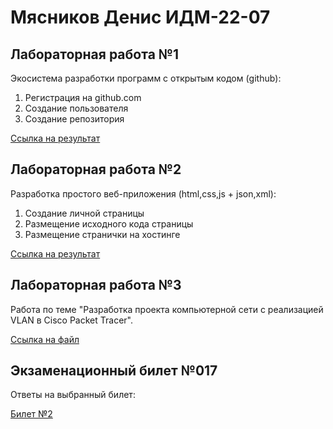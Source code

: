 # Мясников Денис ИДМ-22-07
## Лабораторная работа №1
Экосистема разработки программ с открытым кодом (github):
1. Регистрация на github.com
2. Создание пользователя
3. Создание репозитория

[Ссылка на результат](https://github.com/DenisMyasnikov/Inet_Labs/edit/main/README.md)


## Лабораторная работа №2
Разработка простого веб-приложения (html,css,js + json,xml):

1. Создание личной страницы
2. Размещение исходного кода страницы 
3. Размещение странички на хостинге 

[Ссылка на результат]()


## Лабораторная работа №3
Работа по теме "Разработка проекта компьютерной сети c реализацией VLAN в Cisco Packet Tracer".

[Ссылка на файл](https://disk.yandex.ru/d/oMq0izGjgrikCw)


## Экзаменационный билет №017
Ответы на выбранный билет:

[Билет №2]()
